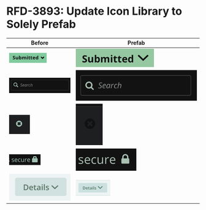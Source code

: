 # RFD-3893: Update Icon Library to Solely Prefab

| Before | Prefab |
| --- | --- |
| ![](../assets/images/RFD-3893_icons/submit_before.png) | ![](../assets/images/RFD-3893_icons/submit_after.png) |
| ![](../assets/images/RFD-3893_icons/search_before.png) | ![](../assets/images/RFD-3893_icons/search_after.png) |
| ![](../assets/images/RFD-3893_icons/remove_before.png) | ![](../assets/images/RFD-3893_icons/remove_after.png) |
| ![](../assets/images/RFD-3893_icons/lock_before.png) | ![](../assets/images/RFD-3893_icons/lock_after.png) |
| ![](../assets/images/RFD-3893_icons/details_before.png) | ![](../assets/images/RFD-3893_icons/details_after.png) |